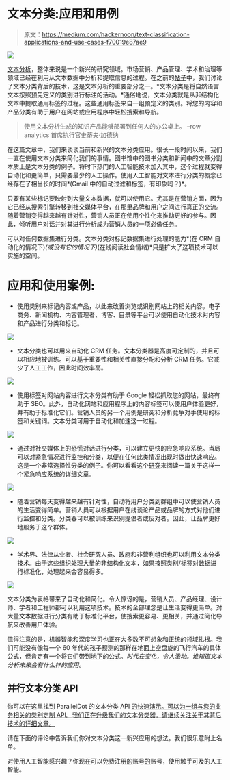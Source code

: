 # 文本分类:应用和用例

> 原文：<https://medium.com/hackernoon/text-classification-applications-and-use-cases-f70019e87ae9>

![](img/50eeefa89c4ae993547ff52e1d1ee010.png)

[文本分析](https://www.paralleldots.com/text-analysis-apis)，整体来说是一个新兴的研究领域。市场营销、产品管理、学术和治理等领域已经在利用从文本数据中分析和提取信息的过程。在之前的[帖子](https://blog.paralleldots.com/text-analytics/get-organized-with-automated-text-classification/)中，我们讨论了文本分类背后的技术，这是文本分析的重要部分之一。*文本分类是将自然语言文本按照预先定义的类别进行标注的活动。*通俗地说，文本分类就是从非结构化文本中提取通用标签的过程。这些通用标签来自一组预定义的类别。将您的内容和产品分类有助于用户在网站或应用程序中轻松搜索和导航。

> 使用文本分析生成的知识产品能够部署到任何人的办公桌上。
> –row analytics 首席执行官史蒂夫·加德纳

在这篇文章中，我们来谈谈当前和新兴的文本分类应用。很长一段时间以来，我们一直在使用文本分类来简化我们的事情。图书馆中的图书分类和新闻中的文章分割本质上是文本分类的例子。将时下热门的人工智能技术加入其中，这个过程就变得自动化和更简单，只需要最少的人工操作。使用人工智能对文本进行分类的概念已经存在了相当长的时间*(Gmail 中的自动过滤和标签，有印象吗？)*。

只要有某些标记要映射到大量文本数据，就可以使用它。尤其是在营销方面，因为它已经从搜索引擎转移到社交媒体平台，在那里品牌和用户之间进行真正的交流。随着营销变得越来越有针对性，营销人员正在使用个性化来推动更好的参与。因此，倾听用户对话并对其进行分析成为营销人员的一项必做任务。

可以对任何数据集进行分类。文本分类对标记数据集进行处理的能力*(在 CRM 自动化的情况下)*(或没有它的情况下)*(在线阅读社会情绪)*只是扩大了这项技术可以实施的空间。

# 应用和使用案例:

*   使用类别来标记内容或产品，以此来改善浏览或识别网站上的相关内容。电子商务、新闻机构、内容管理者、博客、目录等平台可以使用自动化技术对内容和产品进行分类和标记。

![](img/6300e1962f86e68efaf9d89a40d84287.png)

*   文本分类也可以用来自动化 CRM 任务。文本分类器是高度可定制的，并且可以相应地被训练。可以基于重要性和相关性直接分配和分析 CRM 任务。它减少了人工工作，因此时间效率高。

![](img/98f3ebc801e718d647b21f43d86af6ae.png)

*   使用标签对网站内容进行文本分类有助于 Google 轻松抓取您的网站，最终有助于 SEO。此外，自动化网站和应用程序上的内容标签可以使用户体验更好，并有助于标准化它们。营销人员的另一个用例是研究和分析竞争对手使用的标签和关键词。文本分类可用于自动化和加速这一过程。

![](img/e2a94526a45b787ae1d2fb5b1e164cc2.png)

*   通过对社交媒体上的恐慌对话进行分类，可以建立更快的应急响应系统。当局可以对紧急情况进行监控和分类，以便在任何此类情况出现时做出快速响应。这是一个非常选择性分类的例子。你可以看看这个[研究](https://blog.paralleldots.com/technology/artificial-intelligence-can-make-public-transportation-safer/)来阅读一篇关于这样一个紧急响应系统的详细文章。

![](img/2005aa1d792ac4f54333d36f3d8eb822.png)

*   随着营销每天变得越来越有针对性，自动将用户分类到群组中可以使营销人员的生活变得简单。营销人员可以根据用户在线谈论产品或品牌的方式对他们进行监控和分类。分类器可以被训练来识别提倡者或反对者。因此，让品牌更好地服务于这个群体。

![](img/29a8c6d18b82d5947416ad28cb249d99.png)

*   学术界、法律从业者、社会研究人员、政府和非营利组织也可以利用文本分类技术。由于这些组织处理大量的非结构化文本，如果按照类别/标签对数据进行标准化，处理起来会容易得多。

![](img/c4c1e048c16a4fcd743aae9de678fb47.png)

文本分类为表格带来了自动化和简化。令人惊讶的是，营销人员、产品经理、设计师、学者和工程师都可以利用这项技术。技术的全部理念是让生活变得更简单。对大量文本数据进行分类有助于标准化平台，使搜索更容易、更相关，并通过简化导航来改善用户体验。

值得注意的是，机器智能和深度学习也正在大多数不可想象和正统的领域扎根。我们可能没有像每一个 60 年代的孩子预测的那样在地面上空盘旋的飞行汽车的具体公式，但肯定有一个将它们带到[地下](https://techcrunch.com/2017/04/28/watch-how-elon-musks-boring-company-tunnels-will-move-cars-faster/)的公式。*时代在变化，令人激动。谁知道文本分析未来会有什么样的应用。*

## 并行文本分类 API

你可以在这里找到 ParallelDot 的文本分类 API [的快速演示。可以为一组与您的业务相关的类别定制 API。我们正在升级我们的文本分类器。请继续关注关于其背后技术的详细文章。](https://www.paralleldots.com/text-analysis-apis#text-classification)

请在下面的评论中告诉我们你对文本分类这一新兴应用的想法。我们很乐意附上名单。

对使用人工智能感兴趣？你现在可以免费注册[的](https://user.apis.paralleldots.com/signing-up?utm_source=blog&utm_medium=banner&utm_campaign=paralleldots_blog)账号[的](https://www.paralleldots.com/)账号，使用触手可及的人工智能。